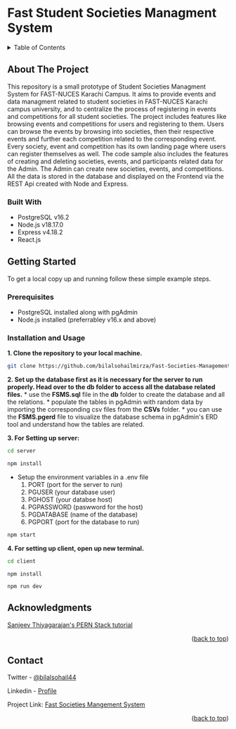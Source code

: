 <a name="readme-top"></a>

<!-- PROJECT LOGO -->
# Fast Student Societies Managment System

<!-- TABLE OF CONTENTS -->
<details>
  <summary>Table of Contents</summary>
  <ol>
    <li>
      <a href="#about-the-project">About The Project</a>
      <ul>
        <li><a href="#built-with">Built With</a></li>
      </ul>
    </li>
    <li><a href="#introduction">Introduction</a></li>
    <li>
      <a href="#getting-started">Getting Started</a>
      <ul>
        <li><a href="#prerequisites">Prerequisites</a></li>
        <li><a href="#installation and usage">Installation</a></li>
      </ul>
    </li>
    <li><a href="#acknowledgements">Acknowledgements</a></li>
    <li><a href="#license">License</a></li>
    <li><a href="#contact">Contact</a></li>
  </ol>
</details>



<!-- ABOUT THE PROJECT -->
## About The Project

This repository is a small prototype of Student Societies Managment System for FAST-NUCES Karachi Campus. It aims to provide events and data managment related to student societies in FAST-NUCES Karachi campus university, and to centralize the process of registering in events and competitions for all student societies. 
The project includes features like browsing events and competitions for users and registering to them. Users can browse the events by browsing into societies, then their respective events and further each competition related to the corresponding event. Every society, event and competition has its own landing page where users can register themselves as well. The code sample also includes the features of creating and deleting societies, events, and participants related data for the Admin. The Admin can create new societies, events, and competitions. All the data is stored in the database and displayed on the Frontend via the REST Api created with Node and Express.

### Built With
<!-- <br> -->

* PostgreSQL v16.2
* Node.js v18.17.0
* Express v4.18.2
* React.js


<!-- GETTING STARTED -->
## Getting Started
To get a local copy up and running follow these simple example steps.

### Prerequisites

* PostgreSQL installed along with pgAdmin
* Node.js installed (preferrabley v16.x and above)

  

### Installation and Usage

**1. Clone the repository to your local machine.**
   ```sh
   git clone https://github.com/bilalsohailmirza/Fast-Societies-Management-System.git
   ```
**2. Set up the database first as it is necessary for the server to run properly. Head over to the **db** folder to access all the database related files.**
    * use the **FSMS.sql** file in the **db** folder to create the database and all the relations.
    * populate the tables in pgAdmin with random data by importing the corresponding csv files from the **CSVs** folder.
    * you can use the **FSMS.pgerd** file to visualize the database schema in pgAdmin's ERD tool and understand how the tables are related.

**3. For Setting up server:**

  ```sh
  cd server
  ```
  ```sh
  npm install
  ```
  * Setup the environment variables in a .env file
    1. PORT (port for the server to run)
    2. PGUSER (your database user)
    3. PGHOST (your databse host)
    4. PGPASSWORD (paswword for the host)
    5. PGDATABASE (name of the database)
    6. PGPORT (port for the database to run)
  
  ```sh
  npm start
  ```

**4. For setting up client, open up new terminal.**
   ```sh
   cd client
   ```
   ```
   npm install
   ```
   ```
   npm run dev
   ```

## Acknowledgments
[Sanjeev Thiyagarajan's PERN Stack tutorial](https://www.youtube.com/watch?v=7qAXvOFhlDc&pp=ygUmcGVybiBzdGFjayB0dXRvcmlhbCBzYW5qZWV2IHRoaXlhZ2FyYW4%3D)

<p align="right">(<a href="#readme-top">back to top</a>)</p>

<!-- CONTACT -->
## Contact

Twitter - [@bilalsohail44](https://twitter.com/bilalsohail44)

Linkedin - [Profile](https://www.linkedin.com/in/bilalsohailmirza)

Project Link: [Fast Societies Mangement System](https://github.com/bilalsohailmirza/Fast-Societies-Management-System)

<p align="right">(<a href="#readme-top">back to top</a>)</p>
